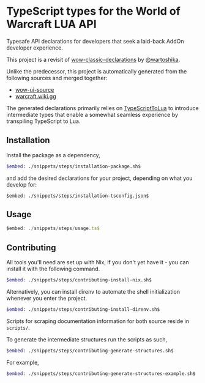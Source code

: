 # TypeScript types for the World of Warcraft LUA API

Typesafe API declarations for developers that seek a laid-back AddOn developer
experience.

This project is a revisit of
[wow-classic-declarations](https://github.com/wartoshika/wow-classic-declarations)
by [@wartoshika](https://github.com/wartoshika).

Unlike the predecessor, this project is automatically generated from the
following sources and merged together:

- [wow-ui-source](https://github.com/Gethe/wow-ui-source)
- [warcraft.wiki.gg](https://warcraft.wiki.gg/wiki/World_of_Warcraft_API)

The generated declarations primarily relies on
[TypeScriptToLua](https://github.com/TypeScriptToLua/TypeScriptToLua) to
introduce intermediate types that enable a somewhat seamless experience by
transpiling TypeScript to Lua.

## Installation

Install the package as a dependency,

```bash
$embed: ./snippets/steps/installation-package.sh$
```

and add the desired declarations for your project, depending on what you develop for:

```jsonc
$embed: ./snippets/steps/installation-tsconfig.json$
```

## Usage

```typescript
$embed: ./snippets/steps/usage.ts$
```

## Contributing

All tools you'll need are set up with Nix, if you don't yet have it - you can
install it with the following command.

```bash
$embed: ./snippets/steps/contributing-install-nix.sh$
```

Alternatively, you can install direnv to automate the shell initialization
whenever you enter the project.

```bash
$embed: ./snippets/steps/contributing-install-direnv.sh$
```

Scripts for scraping documentation information for both source reside in
`scripts/`.

To generate the intermediate structures run the scripts as such,

```bash
$embed: ./snippets/steps/contributing-generate-structures.sh$
```

For example,

```bash
$embed: ./snippets/steps/contributing-generate-structures-example.sh$
```
